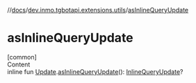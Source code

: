 //[docs](../../index.md)/[dev.inmo.tgbotapi.extensions.utils](index.md)/[asInlineQueryUpdate](as-inline-query-update.md)



# asInlineQueryUpdate  
[common]  
Content  
inline fun [Update](../dev.inmo.tgbotapi.types.update.abstracts/-update/index.md).[asInlineQueryUpdate](as-inline-query-update.md)(): [InlineQueryUpdate](../dev.inmo.tgbotapi.types.update/-inline-query-update/index.md)?  



